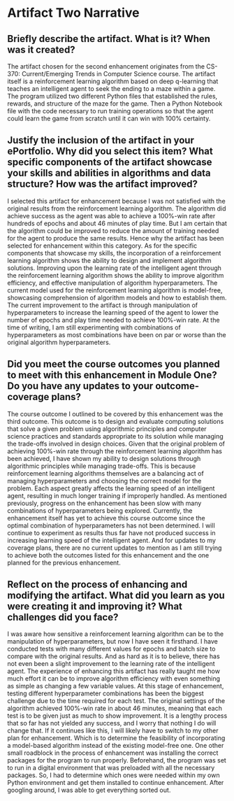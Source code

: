 # Artifact Two Narrative

## Briefly describe the artifact. What is it? When was it created?
The artifact chosen for the second enhancement originates from the CS-370: Current/Emerging Trends in Computer Science course. The artifact itself is a reinforcement learning algorithm based on deep q-learning that teaches an intelligent agent to seek the ending to a maze within a game. The program utilized two different Python files that established the rules, rewards, and structure of the maze for the game. Then a Python Notebook file with the code necessary to run training operations so that the agent could learn the game from scratch until it can win with 100% certainty. 
## Justify the inclusion of the artifact in your ePortfolio. Why did you select this item? What specific components of the artifact showcase your skills and abilities in algorithms and data structure? How was the artifact improved?
I selected this artifact for enhancement because I was not satisfied with the original results from the reinforcement learning algorithm. The algorithm did achieve success as the agent was able to achieve a 100%-win rate after hundreds of epochs and about 46 minutes of play time. But I am certain that the algorithm could be improved to reduce the amount of training needed for the agent to produce the same results. Hence why the artifact has been selected for enhancement within this category. As for the specific components that showcase my skills, the incorporation of a reinforcement learning algorithm shows the ability to design and implement algorithm solutions. Improving upon the learning rate of the intelligent agent through the reinforcement learning algorithm shows the ability to improve algorithm efficiency, and effective manipulation of algorithm hyperparameters. The current model used for the reinforcement learning algorithm is model-free, showcasing comprehension of algorithm models and how to establish them. The current improvement to the artifact is through manipulation of hyperparameters to increase the learning speed of the agent to lower the number of epochs and play time needed to achieve 100%-win rate. At the time of writing, I am still experimenting with combinations of hyperparameters as most combinations have been on par or worse than the original algorithm hyperparameters.
## Did you meet the course outcomes you planned to meet with this enhancement in Module One? Do you have any updates to your outcome-coverage plans?
The course outcome I outlined to be covered by this enhancement was the third outcome. This outcome is to design and evaluate computing solutions that solve a given problem using algorithmic principles and computer science practices and standards appropriate to its solution while managing the trade-offs involved in design choices. Given that the original problem of achieving 100%-win rate through the reinforcement learning algorithm has been achieved, I have shown my ability to design solutions through algorithmic principles while managing trade-offs. This is because reinforcement learning algorithms themselves are a balancing act of managing hyperparameters and choosing the correct model for the problem. Each aspect greatly affects the learning speed of an intelligent agent, resulting in much longer training if improperly handled. As mentioned previously, progress on the enhancement has been slow with many combinations of hyperparameters being explored. Currently, the enhancement itself has yet to achieve this course outcome since the optimal combination of hyperparameters has not been determined. I will continue to experiment as results thus far have not produced success in increasing learning speed of the intelligent agent. And for updates to my coverage plans, there are no current updates to mention as I am still trying to achieve both the outcomes listed for this enhancement and the one planned for the previous enhancement. 
## Reflect on the process of enhancing and modifying the artifact. What did you learn as you were creating it and improving it? What challenges did you face?
I was aware how sensitive a reinforcement learning algorithm can be to the manipulation of hyperparameters, but now I have seen it firsthand. I have conducted tests with many different values for epochs and batch size to compare with the original results. And as hard as it is to believe, there has not even been a slight improvement to the learning rate of the intelligent agent. The experience of enhancing this artifact has really taught me how much effort it can be to improve algorithm efficiency with even something as simple as changing a few variable values. At this stage of enhancement, testing different hyperparameter combinations has been the biggest challenge due to the time required for each test. The original settings of the algorithm achieved 100%-win rate in about 46 minutes, meaning that each test is to be given just as much to show improvement. It is a lengthy process that so far has not yielded any success, and I worry that nothing I do will change that. If it continues like this, I will likely have to switch to my other plan for enhancement. Which is to determine the feasibility of incorporating a model-based algorithm instead of the existing model-free one. One other small roadblock in the process of enhancement was installing the correct packages for the program to run properly. Beforehand, the program was set to run in a digital environment that was preloaded with all the necessary packages. So, I had to determine which ones were needed within my own Python environment and get them installed to continue enhancement. After googling around, I was able to get everything sorted out.
